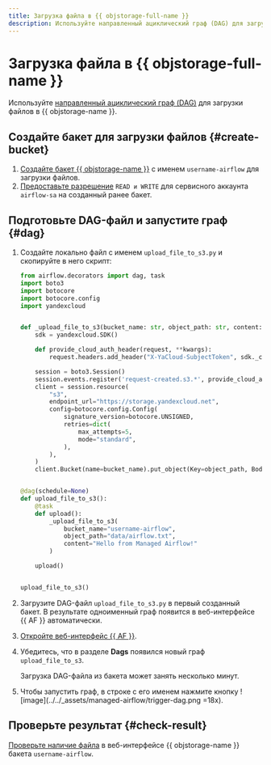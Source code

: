 ```yaml
---
title: Загрузка файла в {{ objstorage-full-name }}
description: Используйте направленный ациклический граф (DAG) для загрузки файлов в {{ objstorage-name }}.
---
```


# Загрузка файла в {{ objstorage-full-name }}

Используйте [направленный ациклический граф (DAG)](../concepts/index.md#about-the-service) для загрузки файлов в {{ objstorage-name }}.

## Создайте бакет для загрузки файлов {#create-bucket}

1. [Создайте бакет {{ objstorage-name }}](../../storage/operations/buckets/create.md) с именем `username-airflow` для загрузки файлов.
1. [Предоставьте разрешение](../../storage/operations/buckets/edit-acl.md) `READ и WRITE` для сервисного аккаунта `airflow-sa` на созданный ранее бакет.

## Подготовьте DAG-файл и запустите граф {#dag}

1. Создайте локально файл с именем `upload_file_to_s3.py` и скопируйте в него скрипт:

   ```python
   from airflow.decorators import dag, task
   import boto3
   import botocore
   import botocore.config
   import yandexcloud


   def _upload_file_to_s3(bucket_name: str, object_path: str, content: str):
       sdk = yandexcloud.SDK()

       def provide_cloud_auth_header(request, **kwargs):
           request.headers.add_header("X-YaCloud-SubjectToken", sdk._channels._token_requester.get_token())

       session = boto3.Session()
       session.events.register('request-created.s3.*', provide_cloud_auth_header)
       client = session.resource(
           "s3",
           endpoint_url="https://storage.yandexcloud.net",
           config=botocore.config.Config(
               signature_version=botocore.UNSIGNED,
               retries=dict(
                   max_attempts=5,
                   mode="standard",
               ),
           ),
       )
       client.Bucket(name=bucket_name).put_object(Key=object_path, Body=content)


   @dag(schedule=None)
   def upload_file_to_s3():
       @task
       def upload():
           _upload_file_to_s3(
               bucket_name="username-airflow",
               object_path="data/airflow.txt",
               content="Hello from Managed Airflow!"
           )

       upload()


   upload_file_to_s3()

   ```

1. Загрузите DAG-файл `upload_file_to_s3.py` в первый созданный бакет. В результате одноименный граф появится в веб-интерфейсе {{ AF }} автоматически.
1. [Откройте веб-интерфейс {{ AF }}](af-interfaces.md#web-gui).
1. Убедитесь, что в разделе **Dags** появился новый граф `upload_file_to_s3`.

   Загрузка DAG-файла из бакета может занять несколько минут.

1. Чтобы запустить граф, в строке с его именем нажмите кнопку ![image](../../_assets/managed-airflow/trigger-dag.png =18x).

## Проверьте результат {#check-result}

[Проверьте наличие файла](../../storage/operations/objects/info.md) в веб-интерфейсе {{ objstorage-name }} бакета `username-airflow`.
